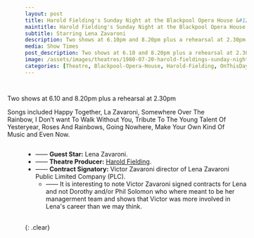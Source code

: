 ```yaml
---
layout: post
title: Harold Fielding's Sunday Night at the Blackpool Opera House &#124; 24 May 1981
maintitle: Harold Fielding's Sunday Night at the Blackpool Opera House
subtitle: Starring Lena Zavaroni
description: Two shows at 6.10pm and 8.20pm plus a rehearsal at 2.30pm The Contract for the show was signed by Victor Zavaroni.
media: Show Times
post_description: Two shows at 6.10 and 8.20pm plus a rehearsal at 2.30pm
image: /assets/images/theatres/1980-07-20-harold-fieldings-sunday-night-at-the-blackpool-opera-house-01.jpg
categories: [Theatre, Blackpool-Opera-House, Harold-Fielding, OnThisDay24May]
---
```


<figure class="fig3">
<p>Two shows at 6.10 and 8.20pm plus a rehearsal at 2.30pm</p>
<p>Songs included Happy Together, La Zavaroni, Somewhere Over The Rainbow, I Don’t want To Walk Without You, Tribute To The Young Talent Of Yesteryear, Roses And Rainbows, Going Nowhere, Make Your Own Kind Of Music and Even Now.</p>
</figure>

* —— **Guest Star:** Lena Zavaroni.
* —— **Theatre Producer:** [Harold Fielding](/biography/harold-fielding).
* —— **Contract Signatory:** Victor Zavaroni director of Lena Zavaroni Public Limited Company (PLC).
     * —— It is interesting to note Victor Zavaroni signed contracts for Lena and not Dorothy and/or Phil Solomon who where meant to be her managerment team and shows that Victor was more involved in Lena's career than we may think.

<br />{: .clear}

<style>
.fig1 {float:left; width:49%;}

.fig2 {float:right; width:49%;}

.fig3 {float:right; width:100%;}

figcaption {float:left; width:100%;}

@media screen and (orientation:portrait) {
.fig1, .fig2 {float:left; width:100%;}
figcaption {float:left; width:100%; margin-bottom: 10px;}
}
</style>
